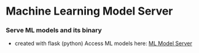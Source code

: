 # Machine Learning Model Server
### Serve ML models and its binary
* created with flask (python)
Access ML models here: [ML Model Server](https://ml-models11.herokuapp.com)
